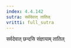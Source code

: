 ```yaml
---
index: 4.4.142
sutra: सर्वदेवात्‌ तातिल्
vritti: full_sutra
---
```


सर्वदेवात् छन्दसि संज्ञायाम् तातिल् 